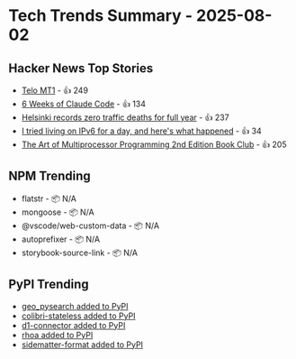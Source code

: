 # Tech Trends Summary - 2025-08-02


## Hacker News Top Stories
- [Telo MT1](https://www.telotrucks.com/) - 👍 249
- [6 Weeks of Claude Code](https://blog.puzzmo.com/posts/2025/07/30/six-weeks-of-claude-code/) - 👍 134
- [Helsinki records zero traffic deaths for full year](https://www.helsinkitimes.fi/finland/finland-news/domestic/27539-helsinki-records-zero-traffic-deaths-for-full-year.html) - 👍 237
- [I tried living on IPv6 for a day, and here's what happened](https://www.xda-developers.com/the-internet-isnt-fully-ipv6-ready/) - 👍 34
- [The Art of Multiprocessor Programming 2nd Edition Book Club](https://eatonphil.com/2025-art-of-multiprocessor-programming.html) - 👍 205

## NPM Trending
- flatstr - 📦 N/A
- mongoose - 📦 N/A
- @vscode/web-custom-data - 📦 N/A
- autoprefixer - 📦 N/A
- storybook-source-link - 📦 N/A

## PyPI Trending
- [geo_pysearch added to PyPI](https://pypi.org/project/geo-pysearch/)
- [colibri-stateless added to PyPI](https://pypi.org/project/colibri-stateless/)
- [d1-connector added to PyPI](https://pypi.org/project/d1-connector/)
- [rhoa added to PyPI](https://pypi.org/project/rhoa/)
- [sidematter-format added to PyPI](https://pypi.org/project/sidematter-format/)
